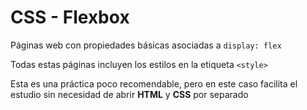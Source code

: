 ﻿# CSS - Flexbox
Páginas web con propiedades básicas asociadas a `display: flex`

Todas estas páginas incluyen los estilos en la etiqueta `<style>`

Esta es una práctica poco recomendable, pero en este caso facilita el estudio sin necesidad de abrir **HTML** y **CSS** por separado
